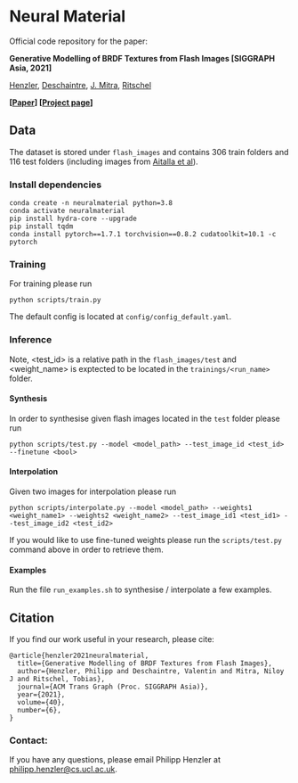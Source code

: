 # Neural Material

Official code repository for the paper:

**Generative Modelling of BRDF Textures from Flash Images [SIGGRAPH Asia, 2021]**

[Henzler](https://henzler.github.io), [Deschaintre](https://valentin.deschaintre.fr/), [J. Mitra](http://www0.cs.ucl.ac.uk/staff/n.mitra/), [Ritschel](http://www.homepages.ucl.ac.uk/~ucactri/)

**[[Paper](https://arxiv.org/pdf/2102.11861.pdf)] [[Project page](https://henzler.github.io/publication/neuralmaterial/)]**

## Data

The dataset is stored under `flash_images` and contains 306 train folders and 116 test folders (including images from [Aitalla et al](https://mediatech.aalto.fi/publications/graphics/TwoShotSVBRDF/)).

### Install dependencies

```
conda create -n neuralmaterial python=3.8
conda activate neuralmaterial
pip install hydra-core --upgrade
pip install tqdm
conda install pytorch==1.7.1 torchvision==0.8.2 cudatoolkit=10.1 -c pytorch
```

### Training

For training please run
```
python scripts/train.py
```

The default config is located at `config/config_default.yaml`.

### Inference


Note, <test_id> is a relative path in the `flash_images/test` and <weight_name> is exptected to be located in the `trainings/<run_name>` folder.

#### Synthesis

In order to synthesise given flash images located in the `test` folder please run
```
python scripts/test.py --model <model_path> --test_image_id <test_id> --finetune <bool>
```

#### Interpolation

Given two images for interpolation please run

```
python scripts/interpolate.py --model <model_path> --weights1 <weight_name1> --weights2 <weight_name2> --test_image_id1 <test_id1> --test_image_id2 <test_id2>
```

If you would like to use fine-tuned weights please run the `scripts/test.py` command above in order to retrieve them.

#### Examples

Run the file `run_examples.sh` to synthesise / interpolate a few examples.

## Citation

If you find our work useful in your research, please cite:

```
@article{henzler2021neuralmaterial,
  title={Generative Modelling of BRDF Textures from Flash Images},
  author={Henzler, Philipp and Deschaintre, Valentin and Mitra, Niloy J and Ritschel, Tobias},
  journal={ACM Trans Graph (Proc. SIGGRAPH Asia)},
  year={2021},
  volume={40},
  number={6},
}
```

### Contact:
If you have any questions, please email Philipp Henzler at philipp.henzler@cs.ucl.ac.uk.